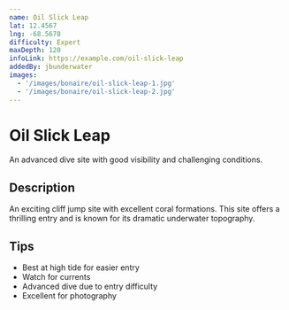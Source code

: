 ```yaml
---
name: Oil Slick Leap
lat: 12.4567
lng: -68.5678
difficulty: Expert
maxDepth: 120
infoLink: https://example.com/oil-slick-leap
addedBy: jbunderwater
images:
  - '/images/bonaire/oil-slick-leap-1.jpg'
  - '/images/bonaire/oil-slick-leap-2.jpg'
---
```


# Oil Slick Leap

An advanced dive site with good visibility and challenging conditions.

## Description
An exciting cliff jump site with excellent coral formations. This site offers a thrilling entry and is known for its dramatic underwater topography.

## Tips
- Best at high tide for easier entry
- Watch for currents
- Advanced dive due to entry difficulty
- Excellent for photography 